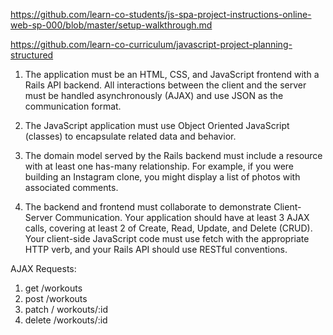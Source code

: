 https://github.com/learn-co-students/js-spa-project-instructions-online-web-sp-000/blob/master/setup-walkthrough.md

https://github.com/learn-co-curriculum/javascript-project-planning-structured

1. The application must be an HTML, CSS, and JavaScript frontend with a Rails API backend. All interactions between the client and the server must be handled asynchronously (AJAX) and use JSON as the communication format.

2. The JavaScript application must use Object Oriented JavaScript (classes) to encapsulate related data and behavior.

3. The domain model served by the Rails backend must include a resource with at least one has-many relationship. For example, if you were building an Instagram clone, you might display a list of photos with associated comments.

4. The backend and frontend must collaborate to demonstrate Client-Server Communication. Your application should have at least 3 AJAX calls, covering at least 2 of Create, Read, Update, and Delete (CRUD). Your client-side JavaScript code must use fetch with the appropriate HTTP verb, and your Rails API should use RESTful conventions.

AJAX Requests:

1. get /workouts
2. post /workouts
3. patch / workouts/:id
4. delete /workouts/:id
